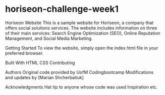 # horiseon-challenge-week1

Horiseon Website
This is a sample website for Horiseon, a company that offers social solutions services. The website includes information on three of their main services: Search Engine Optimization (SEO), Online Reputation Management, and Social Media Marketing.

Getting Started
To view the website, simply open the index.html file in your preferred browser.

Built With
HTML
CSS
Contributing

Authors
Original code provided by UofM Codingbootcamp
Modifications and updates by [Marian Shcherbatiuk]

Acknowledgments
Hat tip to anyone whose code was used
Inspiration
etc.